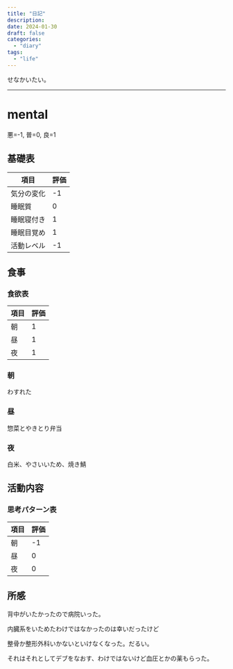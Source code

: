 ```yaml
---
title: "日記"
description:
date: 2024-01-30
draft: false
categories:
  - "diary"
tags:
  - "life"
---
```


せなかいたい。

---

# mental

悪=-1, 普=0, 良=1

## 基礎表

| 項目       | 評価 |
| ---------- | ---- |
| 気分の変化 | -1   |
| 睡眠質     | 0    |
| 睡眠寝付き | 1    |
| 睡眠目覚め | 1    |
| 活動レベル | -1   |

## 食事

### 食欲表

| 項目 | 評価 |
| ---- | ---- |
| 朝   | 1    |
| 昼   | 1    |
| 夜   | 1    |

### 朝

わすれた

### 昼

惣菜とやきとり弁当

### 夜

白米、やさいいため、焼き鯖

## 活動内容

### 思考パターン表

| 項目 | 評価 |
| ---- | ---- |
| 朝   | -1   |
| 昼   | 0    |
| 夜   | 0    |

## 所感

背中がいたかったので病院いった。

内臓系をいためたわけではなかったのは幸いだったけど

整骨か整形外科いかないといけなくなった。だるい。

それはそれとしてデブをなおす、わけではないけど血圧とかの薬もらった。
